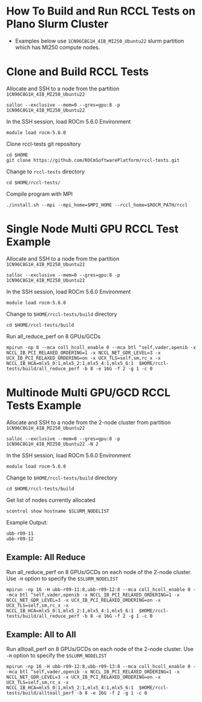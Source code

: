 # How To Build and Run RCCL Tests on Plano Slurm Cluster
- Examples below use `1CN96C8G1H_4IB_MI250_Ubuntu22` slurm partition which has MI250 compute nodes. 
# Clone and Build RCCL Tests
Allocate and SSH to a node from the partition `1CN96C8G1H_4IB_MI250_Ubuntu22`
```
salloc --exclusive --mem=0 --gres=gpu:8 -p 1CN96C8G1H_4IB_MI250_Ubuntu22
```
In the SSH session, load ROCm 5.6.0 Environment
```
module load rocm-5.6.0 
```
Clone rccl-tests git repository 
```
cd $HOME
git clone https://github.com/ROCmSoftwarePlatform/rccl-tests.git
```
Change to `rccl-tests` directory 
```
cd $HOME/rccl-tests/
```
Compile program with MPI 
```
./install.sh --mpi --mpi_home=$MPI_HOME --rccl_home=$ROCM_PATH/rccl
```
# Single Node Multi GPU RCCL Test Example
Allocate and SSH to a node from the partition `1CN96C8G1H_4IB_MI250_Ubuntu22`
```
salloc --exclusive --mem=0 --gres=gpu:8 -p 1CN96C8G1H_4IB_MI250_Ubuntu22
```
In the SSH session, load ROCm 5.6.0 Environment
```
module load rocm-5.6.0 
```
Change to `$HOME/rccl-tests/build` directory 
```
cd $HOME/rccl-tests/build
```
Run all_reduce_perf on 8 GPUs/GCDs
```
mpirun -np 8 --mca coll_hcoll_enable 0 --mca btl ^self,vader,openib -x NCCL_IB_PCI_RELAXED_ORDERING=1 -x NCCL_NET_GDR_LEVEL=3 -x UCX_IB_PCI_RELAXED_ORDERING=on -x UCX_TLS=self,sm,rc_x -x NCCL_IB_HCA=mlx5_0:1,mlx5_2:1,mlx5_4:1,mlx5_6:1  $HOME/rccl-tests/build/all_reduce_perf -b 8 -e 16G -f 2 -g 1 -c 0
```

# Multinode Multi GPU/GCD RCCL Tests Example 
Allocate and SSH to a node from the 2-node cluster from partition `1CN96C8G1H_4IB_MI250_Ubuntu22`
```
salloc --exclusive --mem=0 --gres=gpu:8 -p 1CN96C8G1H_4IB_MI250_Ubuntu22 -N 2
```
In the SSH session, load ROCm 5.6.0 Environment
```
module load rocm-5.6.0 
```
Change to `$HOME/rccl-tests/build` directory 
```
cd $HOME/rccl-tests/build
```
Get list of nodes currently allocated
```
scontrol show hostname $SLURM_NODELIST
```
Example Output: 
```
ubb-r09-11
ubb-r09-12
```
## Example: All Reduce
Run all_reduce_perf on 8 GPUs/GCDs on each node of the 2-node cluster. Use `-H` option to specify the `$SLURM_NODELIST`
```
mpirun -np 16 -H ubb-r09-11:8,ubb-r09-12:8 --mca coll_hcoll_enable 0 --mca btl ^self,vader,openib -x NCCL_IB_PCI_RELAXED_ORDERING=1 -x NCCL_NET_GDR_LEVEL=3 -x UCX_IB_PCI_RELAXED_ORDERING=on -x UCX_TLS=self,sm,rc_x -x NCCL_IB_HCA=mlx5_0:1,mlx5_2:1,mlx5_4:1,mlx5_6:1  $HOME/rccl-tests/build/all_reduce_perf -b 8 -e 16G -f 2 -g 1 -c 0
```
## Example: All to All
Run alltoall_perf on 8 GPUs/GCDs on each node of the 2-node cluster. Use `-H` option to specify the `$SLURM_NODELIST`
```
mpirun -np 16 -H ubb-r09-12:8,ubb-r09-13:8 --mca coll_hcoll_enable 0 --mca btl ^self,vader,openib -x NCCL_IB_PCI_RELAXED_ORDERING=1 -x NCCL_NET_GDR_LEVEL=3 -x UCX_IB_PCI_RELAXED_ORDERING=on -x UCX_TLS=self,sm,rc_x -x NCCL_IB_HCA=mlx5_0:1,mlx5_2:1,mlx5_4:1,mlx5_6:1  $HOME/rccl-tests/build/alltoall_perf -b 8 -e 16G -f 2 -g 1 -c 0
```
